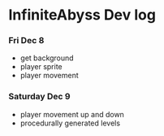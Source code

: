 # InfiniteAbyss Dev log
### Fri Dec 8
- get background
- player sprite
- player movement 

### Saturday Dec 9
- player movement up and down
- procedurally generated levels